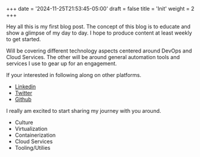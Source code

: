 +++
date = '2024-11-25T21:53:45-05:00'
draft = false
title = 'Init'
weight = 2
+++

Hey all this is my first blog post. The concept of this blog is to educate and show a glimpse of my day to day. I hope to produce content at least weekly to get started.

Will be covering different technology aspects centered around DevOps and Cloud Services. The other will be around general automation tools and services I use to gear up for an engagement.

If your interested in following along on other platforms.

* [Linkedin](https://www.linkedin.com/in/davidccunliffe/)
* [Twitter](https://x.com/davidccunliffe)
* [Github](https://github.com/davidccunliffe)

I really am excited to start sharing my journey with you around.

* Culture
* Virtualization
* Containerization
* Cloud Services
* Tooling/Utilies

